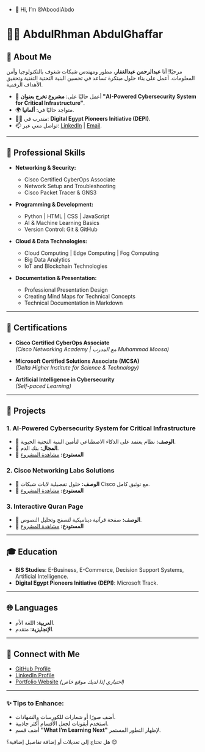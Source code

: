 - 👋 Hi, I’m @AboodiAbdo
# 👨‍💻 AbdulRhman AbdulGhaffar

## 🌟 About Me
مرحبًا! أنا **عبدالرحمن عبدالغفار**، مطور ومهندس شبكات شغوف بالتكنولوجيا وأمن المعلومات. أعمل على بناء حلول مبتكرة تساعد في تحسين البنية التحتية التقنية وتحقيق الأهداف الرقمية.

- 🔭 أعمل حاليًا على: **مشروع تخرج بعنوان "AI-Powered Cybersecurity System for Critical Infrastructure"**.
- 🌍 متواجد حاليًا في: **ألمانيا**.
- 🧑‍🎓 متدرب في: **Digital Egypt Pioneers Initiative (DEPI)**.
- 📫 تواصل معي عبر: [LinkedIn](https://linkedin.com/in/aboodi200) | [Email](mailto:aboodi200@github.com).

---

## 💼 Professional Skills
- **Networking & Security:**
  - Cisco Certified CyberOps Associate
  - Network Setup and Troubleshooting
  - Cisco Packet Tracer & GNS3
  
- **Programming & Development:**
  - Python | HTML | CSS | JavaScript
  - AI & Machine Learning Basics
  - Version Control: Git & GitHub
  
- **Cloud & Data Technologies:**
  - Cloud Computing | Edge Computing | Fog Computing
  - Big Data Analytics
  - IoT and Blockchain Technologies

- **Documentation & Presentation:**
  - Professional Presentation Design
  - Creating Mind Maps for Technical Concepts
  - Technical Documentation in Markdown

---

## 📜 Certifications
- **Cisco Certified CyberOps Associate**  
  _(Cisco Networking Academy | مع المدرب Muhammad Moosa)_

- **Microsoft Certified Solutions Associate (MCSA)**  
  _(Delta Higher Institute for Science & Technology)_

- **Artificial Intelligence in Cybersecurity**  
  _(Self-paced Learning)_

---

## 📂 Projects
### 1. **AI-Powered Cybersecurity System for Critical Infrastructure**
- 🔑 **الوصف:** نظام يعتمد على الذكاء الاصطناعي لتأمين البنية التحتية الحيوية.
- 🏢 **المجال:** بنك الدم.
- 📂 **المستودع:** [مشاهدة المشروع](https://github.com/aboodi200/ai-powered-cybersecurity)

### 2. **Cisco Networking Labs Solutions**
- 🔑 **الوصف:** حلول تفصيلية لابات شبكات Cisco مع توثيق كامل.
- 📂 **المستودع:** [مشاهدة المشروع](https://github.com/aboodi200/Cisco-Labs-Solutions)

### 3. **Interactive Quran Page**
- 🔑 **الوصف:** صفحة قرآنية ديناميكية لتصفح وتحليل النصوص.
- 📂 **المستودع:** [مشاهدة المشروع](https://github.com/aboodi200/interactive-quran)

---

## 🎓 Education
- **BIS Studies**: E-Business, E-Commerce, Decision Support Systems, Artificial Intelligence.
- **Digital Egypt Pioneers Initiative (DEPI)**: Microsoft Track.

---

## 🌐 Languages
- **العربية**: اللغة الأم.  
- **الإنجليزية**: متقدم.

---

## 🔗 Connect with Me
- [GitHub Profile](https://github.com/aboodi200)
- [LinkedIn Profile](https://linkedin.com/in/aboodi200)
- [Portfolio Website](https://aboodi200.github.io) _(اختياري إذا لديك موقع خاص)_

---

### ✨ Tips to Enhance:
- أضف صورًا أو شعارات للكورسات والشهادات.  
- استخدم أيقونات لجعل الأقسام أكثر جاذبية.  
- أضف قسم **"What I’m Learning Next"** لإظهار التطور المستمر.  

هل تحتاج إلى تعديلات أو إضافة تفاصيل إضافية؟ 😊
